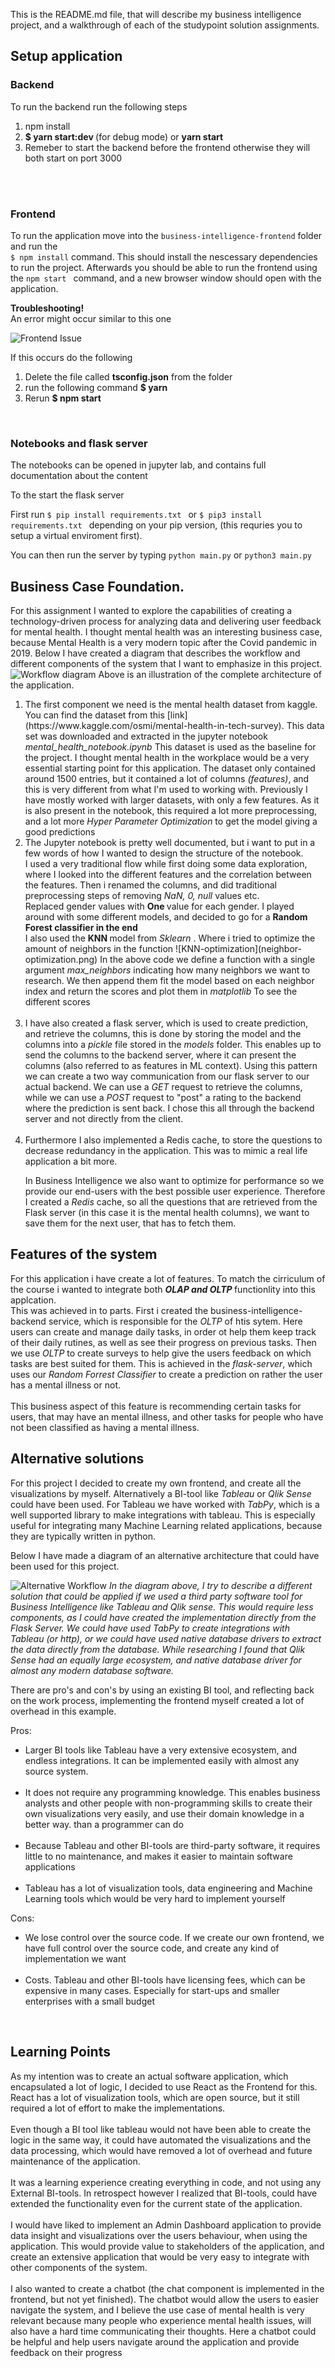This is the README.md file, that will describe my business intelligence project, and a walkthrough of each of the studypoint solution assignments.

## Setup application

### Backend

To run the backend run the following steps

<ol>
<li> npm install </li>
<li> <b> $ yarn start:dev </b> (for debug mode) or <b>yarn start </b></li>
<li>Remeber to start the backend before the frontend otherwise they will both start on port 3000 </li>
</ol>

<br />
<br />

### Frontend
To run the application move into the `business-intelligence-frontend` folder and run the 
<br />```$ npm install``` command.  This should install the nescessary dependencies to run the project. 
Afterwards you should be able to run the frontend using the ```npm start ``` command, and a new browser window should open with the application.

<b>Troubleshooting! </b> <br />
An error might occur similar to this one 

![Frontend Issue](Frontend-Issue.png)

If this occurs do the following 

<ol>
<li>Delete the file called <b>tsconfig.json</b> from the folder </li>
<li> run the following command <b> $ yarn </b> </li> 
<li> Rerun <b> $ npm start </b> </li>
</ol>
<br />

### Notebooks and flask server

The notebooks can be opened in jupyter lab, and contains full documentation about the content

To the start the flask server


First run ```$ pip install requirements.txt ``` or  ```$ pip3 install requirements.txt ``` depending on your pip version, (this requries you to setup a virtual enviroment first).

You can then run the server by typing ``` python main.py ``` or ```python3 main.py ``` 




## Business Case Foundation.
For this assignment I wanted to explore the capabilities of creating a technology-driven process for analyzing data and delivering user feedback for mental health.
I thought mental health was an interesting business case, because Mental Health is a very modern topic after the Covid pandemic in 2019.
Below I have created a diagram that describes the workflow and different components of the system that I want to emphasize in this project.
![Workflow diagram](Workflow.png)
Above is an illustration of the complete architecture of the application.
<ol>
<li> The first component we need is the mental health dataset from kaggle. You can find the dataset from this [link](https://www.kaggle.com/osmi/mental-health-in-tech-survey). This data set was downloaded and extracted in the jupyter notebook  <i>mental_health_notebook.ipynb</i>
This dataset is used as the baseline for the project. I thought mental health in the workplace would be a very essential starting point for this application.
The dataset only contained around 1500 entries, but it contained a lot of columns <i>(features)</i>, and this is very different from what I'm used to working with.
Previously I have mostly worked with larger datasets, with only a few features. As it is also present in the notebook, this required a lot more </i>preprocessing</i>, and a lot more <i>Hyper Parameter Optimization</i> to get the model giving a good predictions
<br />
<li>
The Jupyter notebook is pretty well documented, but i want to put in a few words of how I wanted to design the structure of the notebook.
<br />
I used a very traditional flow while first doing some data exploration, where I looked into the different features and the correlation between the features.
Then i renamed the columns, and did traditional preprocessing steps of removing <i>NaN, 0, null </i> values etc.
<br />
Replaced gender values with <b>One </b> value for each gender.
I played around with some different models, and decided to go for a <b>Random Forest classifier in the end </b> <br />
I also used the <b>KNN </b> model from <i>Sklearn </i>.
Where i tried to optimize the amount of neighbors in the function
![KNN-optimization](neighbor-optimization.png)
In the above code we define a function with a single argument <i>
max_neighbors </i>
indicating how many neighbors we want to research.
We then append them fit the model based on each neighbor index and return the scores and plot them in <i>matplotlib </i>
To see the different scores
</li>
<br />
<li>
I have also created a flask server, which is used to create prediction, and retrieve the columns, this is done by storing the model and the columns into a <i>pickle</i> file stored in the <i>models</i> folder.
This enables up to send the columns to the backend server, where it can present the columns (also referred to as features in ML context).
Using this pattern we can create a two way communication from our flask server to our actual backend. We can use a <i>GET </i> request to retrieve the columns, while we can use a <i>POST </i> request to "post" a rating to the backend where the prediction is sent back.
I chose this all through the backend server and not directly from the client.
</li>
<br />
<li>
Furthermore I also implemented a Redis cache, to store the questions to decrease redundancy in the application. This was to mimic a real life application a bit more.
 
In Business Intelligence we also want to optimize for performance so we provide our end-users with the best possible user experience. Therefore I created a <i>Redis </i> cache, so all the questions that are retrieved from the Flask server (in this case it is the mental health columns), we want to save them for the next user, that has to fetch them.
 
</ol>


## Features of the system

For this application i have create a lot of features. To match the cirriculum of the course i wanted to integrate both <b><i>OLAP and OLTP </i></b>  functionlity into this applcation. <br />
This was achieved in to parts. First i created the business-intelligence-backend service, which is responsible for the <i>OLTP</i> of htis sytem. Here users can create and manage daily tasks, in order ot help them keep track of their daily rutines, as well as see their progress on previous tasks. Then we use <i>OLTP</i> to create surveys to help give the users feedback on which tasks are best suited for them. This is achieved in the <i>flask-server</i>, which uses our <i>Random Forrest Classifier </i> to create a prediction on rather the user has a mental illness or not. 
<br />
<br />
This business aspect of this feature is recommending certain tasks for users, that may have an mental illness, and other tasks for people who have not been classified as having a mental illness. 



 
## Alternative solutions
 
For this project I decided to create my own frontend, and create all the visualizations by myself. Alternatively a BI-tool like <i>Tableau</i> or <i>Qlik Sense</i> could have been used.
For Tableau we have worked with <i>TabPy</i>, which is a well supported library to make integrations with tableau. This is especially useful for integrating many Machine Learning related applications, because they are typically written in python.
 
Below I have made a diagram of an alternative architecture that could have been used for this project.
 
 
![Alternative Workflow](Alternative-workflow.png)
<i>In the diagram above, I try to describe a different solution that could be applied if we used a third party software tool for Business Intelligence like Tableau and Qlik sense. This would require less components, as I could have created the implementation directly from the Flask Server. We could have used <i>TabPy</i> to create integrations with Tableau (or http), or we could have used native database drivers to extract the data directly from the database. While researching I found that Qlik Sense had an equally large ecosystem, and native database driver for almost any modern database software. </i>
 
There are pro's and con's by using an existing BI tool, and reflecting back on the work process, implementing the frontend myself created a lot of overhead in this example.
 
Pros:
<ul>
<li>Larger BI tools like Tableau have a very extensive ecosystem, and endless integrations. It can be implemented easily with almost any source system. </li>
<br />
<li>It does not require any programming knowledge. This enables business analysts and other people with non-programming skills to create their own visualizations very easily, and use their domain knowledge in a better way. than a programmer can do </li>
<br />
<li>Because Tableau and other BI-tools are third-party software, it requires little to no maintenance, and makes it easier to maintain software applications </li>
<br />
<li>Tableau has a lot of visualization tools, data engineering and Machine Learning tools which would be very hard to implement yourself </li>
</ul>
 
Cons:
<ul>
<li>We lose control over the source code. If we create our own frontend, we have full control over the source code, and create any kind of implementation we want</li>
<br />
<li>Costs. Tableau and other BI-tools have licensing fees, which can be expensive in many cases. Especially for start-ups and smaller enterprises with a small budget
</ul>
<br />

## Learning Points
 
As my intention was to create an actual software application, which encapsulated a lot of logic, I decided to use React as the Frontend for this. React has a lot of visualization tools, which are open source, but it still required a lot of effort to make the implementations.
<br />
<br />
Even though a BI tool like tableau would not have been able to create the logic in the same way, it could have automated the visualizations and the data processing, which would have removed a lot of overhead and future maintenance of the application.
<br />
<br />
It was a learning experience creating everything in code, and not using any External BI-tools. In retrospect however I realized that BI-tools, could have extended the functionality even for the current state of the application.
<br />
<br />
I would have liked to implement an Admin Dashboard application to provide data insight and visualizations over the users behaviour, when using the application. This would provide value to stakeholders of the application, and create an extensive application that would be very easy to integrate with other components of the system.
<br />
<br />
I also wanted to create a chatbot (the chat component is implemented in the frontend, but not yet finished). The chatbot would allow the users to easier navigate the system, and I believe the use case of mental health is very relevant because many people who experience mental health issues, will also have a hard time communicating their thoughts. Here a chatbot could be helpful and help users navigate around the application and provide feedback on their progress
 

